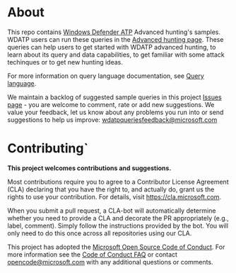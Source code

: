 # About
This repo contains [Windows Defender ATP](https://www.microsoft.com/en-us/windowsforbusiness/windows-atp) Advanced hunting's samples.
WDATP users can run these queries in the [Advanced hunting page](https://securitycenter.windows.com/hunting).
These queries can help users to get started with WDATP advanced hunting, to learn about its query and data capabilities, to get familiar with some attack techinques or to get new hunting ideas.

For more information on query language documentation, see [Query language](https://go.microsoft.com/fwlink/?linkid=866515).

We maintain a backlog of suggested sample queries in this project [Issues page](https://github.com/Microsoft/WindowsDefenderATP-Hunting-Queries/issues) - you are welcome to comment, rate or add new suggestions.
We value your feedback, let us know about any problems you run into or send suggestions to help us improve: wdatpqueriesfeedback@microsoft.com

# Contributing`

<b>This project welcomes contributions and suggestions.</b>

Most contributions require you to agree to a Contributor License Agreement (CLA) declaring that you have the right to,
and actually do, grant us the rights to use your contribution. For details, visit
https://cla.microsoft.com.

When you submit a pull request, a CLA-bot will automatically determine whether you need
to provide a CLA and decorate the PR appropriately (e.g., label, comment). Simply follow the
instructions provided by the bot. You will only need to do this once across all repositories using our CLA.

This project has adopted the [Microsoft Open Source Code of Conduct](https://opensource.microsoft.com/codeofconduct/).
For more information see the [Code of Conduct FAQ](https://opensource.microsoft.com/codeofconduct/faq/)
or contact [opencode@microsoft.com](mailto:opencode@microsoft.com) with any additional questions or comments.
